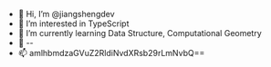 - 👋 Hi, I’m @jiangshengdev
- 👀 I’m interested in TypeScript
- 🌱 I’m currently learning Data Structure, Computational Geometry
- 💞️ --
- 📫 amlhbmdzaGVuZ2RldiNvdXRsb29rLmNvbQ==

<!---
jiangshengdev/jiangshengdev is a ✨ special ✨ repository because its `README.md` (this file) appears on your GitHub profile.
You can click the Preview link to take a look at your changes.
--->
